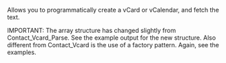 Allows you to programmatically create a vCard or vCalendar, and fetch the text.

IMPORTANT: The array structure has changed slightly from Contact_Vcard_Parse.
See the example output for the new structure. Also different from Contact_Vcard
is the use of a factory pattern. Again, see the examples.
